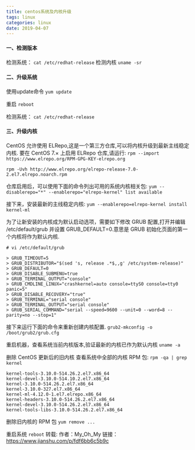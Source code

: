 ```yaml
---
title: centos系统及内核升级
tags: linux
categories: linux
date: 2019-04-07
---
```


#### 一、检测版本

  ####

检测系统：
`cat /etc/redhat-release`
检测内核
`uname -sr`

#### 二、升级系统  ####

使用update命令
`yum update`

重启
`reboot`

检测系统：
`cat /etc/redhat-release`

#### 三、升级内核  ####


CentOS 允许使用 ELRepo,这是一个第三方仓库,可以将内核升级到最新主线稳定内核.
要在 CentOS 7.× 上启用 ELRepo 仓库,请运行:
`rpm --import https://www.elrepo.org/RPM-GPG-KEY-elrepo.org`

`rpm -Uvh http://www.elrepo.org/elrepo-release-7.0-2.el7.elrepo.noarch.rpm`

仓库启用后，可以使用下面的命令列出可用的系统内核相关包:
`yum --disablerepo="*" --enablerepo="elrepo-kernel" list available`

接下来，安装最新的主线稳定内核:
`yum --enablerepo=elrepo-kernel install kernel-ml`

为了让新安装的内核成为默认启动选项，需要如下修改 GRUB 配置,打开并编辑 /etc/default/grub 并设置 GRUB_DEFAULT=0.意思是 GRUB 初始化页面的第一个内核将作为默认内核.
```
# vi /etc/default/grub

> GRUB_TIMEOUT=5
> GRUB_DISTRIBUTOR="$(sed 's, release .*$,,g' /etc/system-release)"
> GRUB_DEFAULT=0
> GRUB_DISABLE_SUBMENU=true
> GRUB_TERMINAL_OUTPUT="console"
> GRUB_CMDLINE_LINUX="crashkernel=auto console=ttyS0 console=tty0 panic=5"
> GRUB_DISABLE_RECOVERY="true"
> GRUB_TERMINAL="serial console"
> GRUB_TERMINAL_OUTPUT="serial console"
> GRUB_SERIAL_COMMAND="serial --speed=9600 --unit=0 --word=8 --parity=no --stop=1"
```
接下来运行下面的命令来重新创建内核配置.
`grub2-mkconfig -o /boot/grub2/grub.cfg`

重启机器，查看系统当前内核版本,验证最新的内核已作为默认内核
`uname -a`


删除 CentOS 更新后的旧内核
查看系统中全部的内核 RPM 包:
`rpm -qa | grep kernel`
```
kernel-tools-3.10.0-514.26.2.el7.x86_64
kernel-devel-3.10.0-514.10.2.el7.x86_64
kernel-3.10.0-514.26.2.el7.x86_64
kernel-3.10.0-327.el7.x86_64
kernel-ml-4.12.0-1.el7.elrepo.x86_64
kernel-headers-3.10.0-514.26.2.el7.x86_64
kernel-devel-3.10.0-514.26.2.el7.x86_64
kernel-tools-libs-3.10.0-514.26.2.el7.x86_64
```

删除旧内核的 RPM 包
`yum remove ...`

重启系统
`reboot`
转载:
作者：My_Oh_My
链接：https://www.jianshu.com/p/fdf6bb6c5b9c
